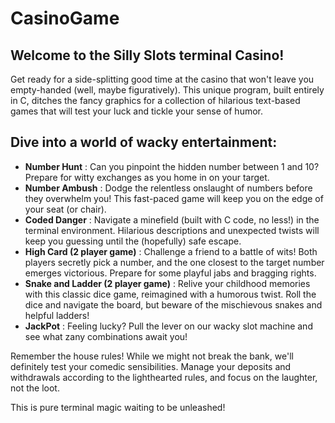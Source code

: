 # CasinoGame
## **Welcome to the  Silly Slots terminal Casino!**
Get ready for a side-splitting good time at the casino that won't leave you empty-handed (well, maybe figuratively). This unique program, built entirely in C, ditches the fancy graphics for a collection of hilarious text-based games that will test your luck and tickle your sense of humor.

## **Dive into a world of wacky entertainment:**
-  **Number Hunt** : Can you pinpoint the hidden number between 1 and 10? Prepare for witty exchanges as you home in on your target.
-  **Number Ambush** : Dodge the relentless onslaught of numbers before they overwhelm you! This fast-paced game will keep you on the edge of your seat (or chair).
-  **Coded Danger** : Navigate a minefield (built with C code, no less!) in the terminal environment. Hilarious descriptions and unexpected twists will keep you guessing until the (hopefully) safe escape.
-  **High Card (2 player game)** : Challenge a friend to a battle of wits! Both players secretly pick a number, and the one closest to the target number emerges victorious. Prepare for some playful jabs and bragging rights.
-  **Snake and Ladder (2 player game)** : Relive your childhood memories with this classic dice game, reimagined with a humorous twist. Roll the dice and navigate the board, but beware of the mischievous snakes and helpful ladders!
-  **JackPot** : Feeling lucky? Pull the lever on our wacky slot machine and see what zany combinations await you!

Remember the house rules!
While we might not break the bank, we'll definitely test your comedic sensibilities. Manage your deposits and withdrawals according to the lighthearted rules, and focus on the laughter, not the loot.

This is pure terminal magic waiting to be unleashed!
